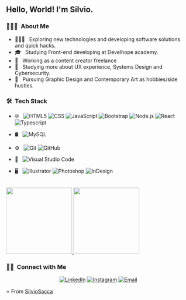 

<h2> Hello, World! I'm Silvio.</h2>

<h3> 👨🏻‍💻 &nbsp;About Me </h3>

- 👨🏻‍💻 &nbsp; Exploring new technologies and developing software solutions and quick hacks.
- 🎓 &nbsp; Studying Front-end developing at Develhope academy.
- 👔 &nbsp; Working as a content creator freelance
- 🌱 &nbsp; Studying more about UX experience, Systems Design and Cybersecurity.
- 🎨 &nbsp; Pursuing Graphic Design and Contemporary Art as hobbies/side hustles.

<h3> 🛠 &nbsp;Tech Stack</h3>

- 🌐 &nbsp;
  ![HTML5](https://img.shields.io/badge/-HTML5-333333?style=flat&logo=HTML5)
  ![CSS](https://img.shields.io/badge/-CSS-333333?style=flat&logo=CSS3&logoColor=1572B6)
  ![JavaScript](https://img.shields.io/badge/-JavaScript-333333?style=flat&logo=javascript)
  ![Bootstrap](https://img.shields.io/badge/-Bootstrap-333333?style=flat&logo=bootstrap&logoColor=563D7C)
  ![Node.js](https://img.shields.io/badge/-Node.js-333333?style=flat&logo=node.js)
  ![React](https://img.shields.io/badge/-React-333333?style=flat&logo=react)
  ![Typescript](https://img.shields.io/badge/-HTML5-333333?style=flat&logo=Typescript)
  
- 🛢 &nbsp;
  ![MySQL](https://img.shields.io/badge/-MySQL-333333?style=flat&logo=mysql)
  
- ⚙️ &nbsp;
  ![Git](https://img.shields.io/badge/-Git-333333?style=flat&logo=git)
  ![GitHub](https://img.shields.io/badge/-GitHub-333333?style=flat&logo=github)
  
- 🔧 &nbsp;
  ![Visual Studio Code](https://img.shields.io/badge/-Visual%20Studio%20Code-333333?style=flat&logo=visual-studio-code&logoColor=007ACC)

- 🖥 &nbsp;
  ![Illustrator](https://img.shields.io/badge/-Illustrator-333333?style=flat&logo=adobe-illustrator)
  ![Photoshop](https://img.shields.io/badge/-Photoshop-333333?style=flat&logo=adobe-photoshop)
  ![InDesign](https://img.shields.io/badge/-InDesign-333333?style=flat&logo=adobe-indesign)

<br/>

<a href="https://github.com/AVS1508">
  <img height="180em" src="https://github-readme-stats.vercel.app/api?username=SilvioSacca&theme=buefy&show_icons=true" />
  <img height="180em" src="https://github-readme-stats.vercel.app/api/top-langs/?username=SilvioSacca&theme=buefy&layout=compact" />
</a>

<br/>

<h3> 🤝🏻 &nbsp;Connect with Me </h3>

<p align="center">
<a href="https://www.linkedin.com/in/silvio-sacc%C3%A0-6a489548/"><img alt="LinkedIn" src="https://img.shields.io/badge/LinkedIn-Silvio%20Saccà%20-blue?style=flat-square&logo=linkedin"></a>
<a href="https://www.instagram.com/vilosciacas/"><img alt="Instagram" src="https://img.shields.io/badge/Instagram-Silvio Saccà__-blue?style=flat-square&logo=instagram"></a>
<a href="studiotemet@gmail.com"><img alt="Email" src="https://img.shields.io/badge/Email-studiotemet@gmail.com-blue?style=flat-square&logo=gmail"></a>
</p>

⭐️ From [SilvioSacca](https://github.com/SilvioSacca)
